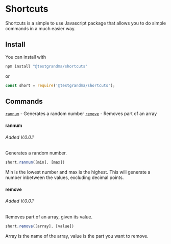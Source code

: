 # Shortcuts
Shortcuts is a simple to use Javascript package that allows you to do simple commands in a much easier way. 

## Install
You can install with
```bash
npm install "@testgrandma/shortcuts"
```
or
```js
const short = require('@testgrandma/shortcuts');
```
## Commands
[`rannum`](#rannum) - Generates a random number
[`remove`](#remove) - Removes part of an array

#### rannum

###### Added V.0.0.1

Generates a random number.
```js
short.rannum([min], [max])
```
Min is the lowest number and max is the highest. This will generate a number inbetween the values, excluding decimal points.

#### remove
###### Added V.0.0.1
Removes part of an array, given its value.
```js
short.remove([array], [value])
```
Array is the name of the array, value is the part you want to remove.

